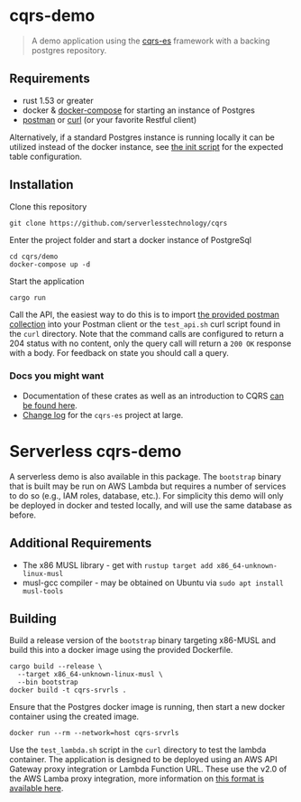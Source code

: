# cqrs-demo

> A demo application using the [cqrs-es](https://github.com/serverlesstechnology/cqrs) framework
> with a backing postgres repository.

## Requirements
- rust 1.53 or greater
- docker & [docker-compose](https://docs.docker.com/compose/) for starting an instance of Postgres
- [postman](https://www.postman.com/) or [curl](curl/test_api.sh) (or your favorite Restful client)

Alternatively, if a standard Postgres instance is running locally it can be utilized instead of the docker instance,
see [the init script](db/init.sql) for the expected table configuration. 

## Installation

Clone this repository

    git clone https://github.com/serverlesstechnology/cqrs

Enter the project folder and start a docker instance of PostgreSql

    cd cqrs/demo
    docker-compose up -d

Start the application

    cargo run

Call the API, the easiest way to do this is to import 
[the provided postman collection](cqrs-demo.postman_collection.json)
into your Postman client or the `test_api.sh` curl script found in the `curl` directory.
Note that the command calls are configured to return a 204 status with no content, 
only the query call will return a `200 OK` response with a body.
For feedback on state you should call a query.

### Docs you might want

- Documentation of these crates as well as an introduction to CQRS [can be found here](https://doc.rust-cqrs.org/).
- [Change log](https://github.com/serverlesstechnology/cqrs/blob/master/docs/versions/change_log.md) for the `cqrs-es` project at large.

# Serverless cqrs-demo
A serverless demo is also available in this package.
The `bootstrap` binary that is built may be run on AWS Lambda but requires a number of services to do so (e.g., IAM roles, database, etc.). 
For simplicity this demo will only be deployed in docker and tested locally, and will use the same database as before.

## Additional Requirements
- The x86 MUSL library - get with `rustup target add x86_64-unknown-linux-musl`
- musl-gcc compiler - may be obtained on Ubuntu via `sudo apt install musl-tools`

## Building
Build a release version of the `bootstrap` binary targeting x86-MUSL and build this into a docker image using the provided Dockerfile.
```shell
cargo build --release \
  --target x86_64-unknown-linux-musl \
  --bin bootstrap
docker build -t cqrs-srvrls .
```

Ensure that the Postgres docker image is running, then start a new docker container using the created image.
```shell
docker run --rm --network=host cqrs-srvrls
```

Use the `test_lambda.sh` script in the `curl` directory to test the lambda container.
The application is designed to be deployed using an AWS API Gateway proxy integration or Lambda Function URL. 
These use the v2.0 of the AWS Lamba proxy integration, more information on 
[this format is available here](https://docs.aws.amazon.com/apigateway/latest/developerguide/http-api-develop-integrations-lambda.html#http-api-develop-integrations-lambda.proxy-format).
